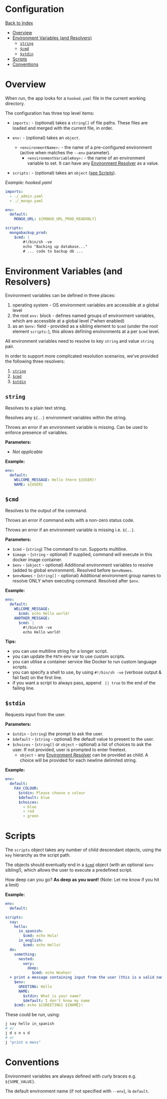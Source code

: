 # Configuration <!-- omit in toc -->

[Back to Index](README.md)

- [Overview](#overview)
- [Environment Variables (and Resolvers)](#environment-variables-and-resolvers)
  - [`string`](#string)
  - [`$cmd`](#cmd)
  - [`$stdin`](#stdin)
- [Scripts](#scripts)
- [Conventions](#conventions)

# Overview

When run, the app looks for a `hooked.yaml` file in the current working directory.

The configuration has three top level items:

- `imports:` - (optional) takes a `string[]` of file paths. These files are loaded and merged with the current file, in order.

- `env:` - (optional) takes an `object`.
  - `<environmentName>:` - the name of a pre-configured environment (active when matches the `--env` parameter).
    - `<environmentVariableKey>:` - the name of an environment variable to set. It can have any [Environment Resolver](#environment-resolvers) as a value.

- `scripts:` - (optional) takes an `object` ([see Scripts](#scripts)).

*Example: hooked.yaml*

```yaml
imports:
  - ./_admin.yaml
  - ./_mongo.yaml

env:
  default:
    MONGO_URL: ${MONGO_URL_PROD_READONLY}

scripts:
  mongobackup_prod:
    $cmd: |
        #!/bin/sh -ve
        echo "Backing up database..."
        # ... code to backup db ...
```

# Environment Variables (and Resolvers)

Environment variables can be defined in three places:

1. operating system - OS environment variables are accessible at a global level
2. the root `env:` block - defines named groups of environment variables, which are accessible at a global level (*when enabled)
3. as an `$env:` field - provided as a sibling element to `$cmd` (under the root element `scripts:`), this allows defining environments at a per `$cmd` level.

All environment variables need to resolve to key `string` and value `string` pair.

In order to support more complicated resolution scenarios, we've provided the following three resolvers:

1. [`string`](#string)
2. [`$cmd`](#cmd)
3. [`$stdin`](#stdin)

## `string`

Resolves to a plain text string.

Resolves any `${..}` environment variables within the string.

Throws an error if an environment variable is missing. Can be used to enforce presence of variables.

**Parameters:**

- _Not applicable_

**Example:**

```yaml
env:
  default:
    WELCOME_MESSAGE: Hello there ${USER}!
    NAME: ${USER}
```

## `$cmd`

Resolves to the output of the command.

Throws an error if command exits with a non-zero status code.

Throws an error if an environment variable is missing i.e. `${..}`.


**Parameters:**

- `$cmd` - (`string`) The command to run. Supports multiline.
- `$image` - (`string` - optional) If supplied, command will execute in this docker image container.
- `$env` - (`object` - optional) Additional environment variables to resolve (added to global environment). Resolved before `$envNames`.
- `$envNames` - (`string[]` - optional) Additional environment group names to resolve ONLY when executing command. Resolved after `$env`.

**Example:**

```yaml
env:
  default:
    WELCOME_MESSAGE:
      $cmd: echo Hello world!
    ANOTHER_MESSAGE:
      $cmd: |
        #!/bin/sh -ve
        echo Hello world!
```

**Tips:**

- you can use multiline string for a longer script.
- you can update the `PATH` env var to use custom scripts.
- you can utilise a container service like Docker to run custom language scripts.
- you can specify a shell to use, by using `#!/bin/sh -ve` (verbose output & fail fast) on the first line.
- if you want a script to always pass, append ` || true` to the end of the failing line.

## `$stdin`

Requests input from the user.

**Parameters:**

- `$stdin` - (`string`) the prompt to ask the user.
- `$default` - (`string` - optional) the default value to present to the user.
- `$choices` - (`string[]` or `object` - optional) a list of choices to ask the user. If not provided, user is prompted to enter freetext.
  - `object` - any [Environment Resolver](#environment-resolvers) can be provided as child. A choice will be provided for each newline delimited string.

**Example:**

```yaml
env:
  default:
    FAV_COLOUR:
      $stdin: Please choose a colour
      $default: blue
      $choices:
        - blue
        - red
        - green
```

# Scripts

The `scripts` object takes any number of child descendant objects, using the `key` hierarchy as the script path.

The objects should eventually end in a [`$cmd`](#cmd) object (with an optional `$env` sibling!), which allows the user to execute a predefined script.

How deep can you go? **As deep as you want!** (Note: Let me know if you hit a limit)

**Example:**

```yaml
env:
  default:

scripts:
  say:
    hello:
      in_spanish:
        $cmd: echo Hola!
      in_english:
        $cmd: echo Hello!
  do:
    something:
      nested:
        very:
          deep:
            $cmd: echo Woohoo!
  + print a message containing input from the user (this is a valid name!) ✅✅✅:
    $env:
      GREETING: Hello
      NAME:
        $stdin: What is your name?
        $default: I don't know my name
    $cmd: echo ${GREETING} ${NAME}!
````

These could be run, using:

```sh
j say hello in_spanish
# or
j d s n v d
# or
j "print a mess"
```

# Conventions

Environment variables are always defined with curly braces e.g. `${SOME_VALUE}`.

The default environment name (if not specified with `--env`), is `default`.